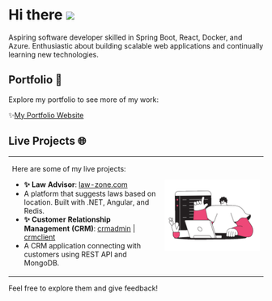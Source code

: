 # Hi there <img src="https://user-images.githubusercontent.com/74038190/213844263-a8897a51-32f4-4b3b-b5c2-e1528b89f6f3.png" width="25px" />

Aspiring software developer skilled in Spring Boot, React, Docker, and Azure. Enthusiastic about building scalable web applications and continually learning new technologies.

## Portfolio 📁
Explore my portfolio to see more of my work:

✨[My Portfolio Website](https://deepaknetwork.github.io/portfolio)

## Live Projects 🌐
<table style="border:none;">
  <tr>
    <td style="vertical-align: top;">
      <p>Here are some of my live projects:</p>
      <ul>
        <li><strong>✨ Law Advisor</strong>: <a href="https://deepaknetwork.github.io/law.net">law-zone.com</a></li>
        <li>A platform that suggests laws based on location. Built with .NET, Angular, and Redis.</li>
        <li><strong>✨ Customer Relationship Management (CRM)</strong>: <a href="https://deepaknetwork.github.io/crmadmin">crmadmin</a> | <a href="https://deepaknetwork.github.io/crmuser">crmclient</a></li>
        <li>A CRM application connecting with customers using REST API and MongoDB.</li>
      </ul>
    </td>
    <td style="width: 40%;">
      <img src="https://github.com/deepaknetwork/deepaknetwork/blob/main/dazzle-line-man-programmer-writing-code-on-a-laptop-1.gif" width="300px" alt="Autoplaying">
    </td>
  </tr>
</table>

Feel free to explore them and give feedback!
